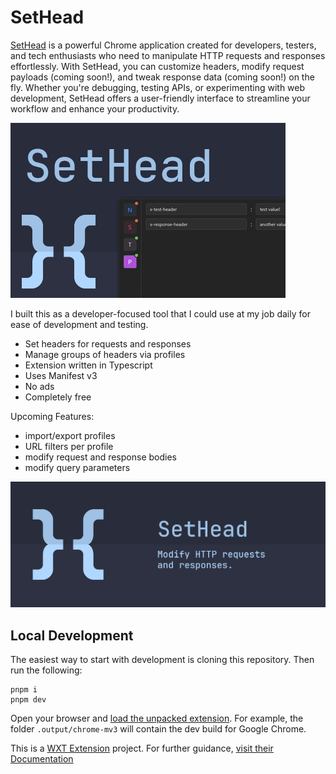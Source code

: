 # SetHead

[SetHead](https://github.com/nvitaterna/set-head) is a powerful Chrome application created for developers, testers, and tech enthusiasts who need to manipulate HTTP requests and responses effortlessly. With SetHead, you can customize headers, modify request payloads (coming soon!), and tweak response data (coming soon!) on the fly. Whether you're debugging, testing APIs, or experimenting with web development, SetHead offers a user-friendly interface to streamline your workflow and enhance your productivity.

![SetHead promo image](docs/assets/promo.png)

I built this as a developer-focused tool that I could use at my job daily for ease of development and testing.

- Set headers for requests and responses
- Manage groups of headers via profiles
- Extension written in Typescript
- Uses Manifest v3
- No ads
- Completely free

Upcoming Features:

- import/export profiles
- URL filters per profile
- modify request and response bodies
- modify query parameters

![SetHead - Modify HTTP request and responses.](docs/assets/marquee.png?raw=true)

## Local Development

The easiest way to start with development is cloning this repository. Then run the following:

```
pnpm i
pnpm dev
```

Open your browser and [load the unpacked extension](https://developer.chrome.com/docs/extensions/get-started/tutorial/hello-world#load-unpacked). For example, the folder `.output/chrome-mv3` will contain the dev build for Google Chrome.

This is a [WXT Extension](https://wxt.dev/) project. For further guidance, [visit their Documentation](https://wxt.dev/)
